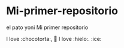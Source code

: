 # Mi-primer-repositorio
el pato yoni
Mi primer repositorio

I love :chocotorta:, :dog:
I love :hielo:. :ice:
